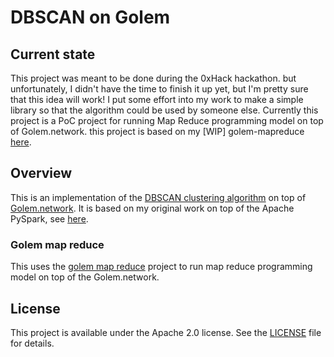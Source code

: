 # DBSCAN on Golem
## Current state
This project was meant to be done during the 0xHack hackathon. but unfortunately, I didn't have the time to finish it up yet, but I'm pretty sure that this idea will work! I put some effort into my work to make a simple library so that the algorithm could be used by someone else.
Currently this project is a PoC project for running Map Reduce programming model on top of Golem.network. this project is based on my [WIP] golem-mapreduce [here](https://github.com/hhio618/golem-maprerduce).
## Overview
This is an implementation of the [DBSCAN clustering algorithm](http://en.wikipedia.org/wiki/DBSCAN) 
on top of [Golem.network](http://Golem.network/). It is based on my original work on top of the Apache PySpark, see [here](https://github.com/hhio618/dbscan-pysprak).
### Golem map reduce
This uses the [golem map reduce](https://github.com/hhio618/golem-maprerduce) project to run map reduce programming model on top of the Golem.network.

## License

This project is available under the Apache 2.0 license. 
See the [LICENSE](LICENSE) file for details.

